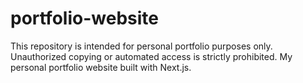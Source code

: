 # portfolio-website

This repository is intended for personal portfolio purposes only. Unauthorized copying or automated access is strictly prohibited.
My personal portfolio website built with Next.js.
